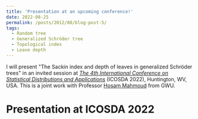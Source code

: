 ```yaml
---
title: 'Presentation at an upcoming conference!'
date: 2022-08-25
permalink: /posts/2012/08/blog-post-5/
tags:
  - Random tree
  - Generalized Schröder tree
  - Topological index 
  - Leave depth
---
```


I will present "The Sackin index and depth of leaves in generalized Schröder trees" in an invited session at [<i>The 4th International Conference on Statistical Distributions and Applications</i>](http://www.icosda22.org/) (ICOSDA 2022),
Huntington, WV, USA. This is a joint work with Professor [Hosam Mahmoud](https://statistics.columbian.gwu.edu/hosam-mahmoud) from GWU.

Presentation at ICOSDA 2022
=====
